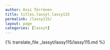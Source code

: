 ```yaml
---
author: Ossi Törrönen
title: titles.lassyt.lassy115
permalink: /lassy115/
layout: page
categories: [lassyt]
---
```

{% translate_file _lassyt/lassy115/lassy115.md %}